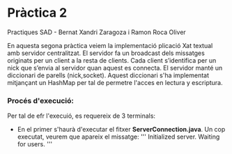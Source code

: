# Pràctica 2
Practiques SAD - Bernat Xandri Zaragoza i Ramon Roca Oliver

En aquesta segona pràctica veiem la implementació plicació Xat textual amb servidor centralitzat. El servidor fa un broadcast dels missatges originats per un client a la resta de clients. Cada client s’identifica per un nick que s’envia al servidor quan aquest es connecta.
El servidor manté un diccionari de parells (nick,socket). Aquest diccionari s'ha implementat mitjançant un HashMap per tal de permetre l'acces en lectura y escriptura.

### Procés d'execució:
Per tal de efr l'execuió, es requereix de 3 terminals:
  - En el primer s'haurà d'executar el fitxer **ServerConnection.java**. Un cop executat, veurem que apareix el missatge:
  '''
  Initialized server. Waiting for users.
  '''
